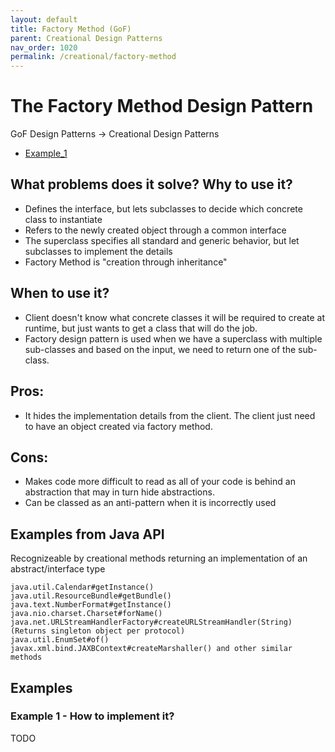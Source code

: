 ```yaml
---
layout: default
title: Factory Method (GoF)
parent: Creational Design Patterns
nav_order: 1020
permalink: /creational/factory-method
---
```


# The Factory Method Design Pattern

GoF Design Patterns -> Creational Design Patterns

- [Example_1](https://github.com/Iretha/ebook-design-patterns/tree/master/src/com/smdev/creational/factory_method) 

## What problems does it solve? Why to use it?
- Defines the interface, but lets subclasses to decide which concrete class to instantiate
- Refers to the newly created object through a common interface
- The superclass specifies all standard and generic behavior, but let subclasses to implement the details
- Factory Method is "creation through inheritance"

## When to use it?
- Client doesn't know what concrete classes it will be required to create at runtime, 
but just wants to get a class that will do the job.
- Factory design pattern is used when we have a superclass with multiple sub-classes 
and based on the input, we need to return one of the sub-class.

## Pros:
- It hides the implementation details from the client. The client just need to have an object created via factory method.

## Cons:
- Makes code more difficult to read as all of your code is behind an abstraction that may in turn hide abstractions.
- Can be classed as an anti-pattern when it is incorrectly used

## Examples from Java API
Recognizeable by creational methods returning an implementation of an abstract/interface type
```
java.util.Calendar#getInstance()
java.util.ResourceBundle#getBundle()
java.text.NumberFormat#getInstance()
java.nio.charset.Charset#forName()
java.net.URLStreamHandlerFactory#createURLStreamHandler(String) (Returns singleton object per protocol)
java.util.EnumSet#of()
javax.xml.bind.JAXBContext#createMarshaller() and other similar methods
```

## Examples

### Example 1 - How to implement it?

TODO
